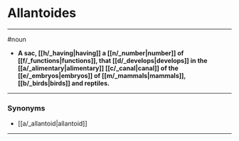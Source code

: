 # Allantoides
---
#noun
- **A sac, [[h/_having|having]] a [[n/_number|number]] of [[f/_functions|functions]], that [[d/_develops|develops]] in the [[a/_alimentary|alimentary]] [[c/_canal|canal]] of the [[e/_embryos|embryos]] of [[m/_mammals|mammals]], [[b/_birds|birds]] and reptiles.**
---
### Synonyms
- [[a/_allantoid|allantoid]]
---
